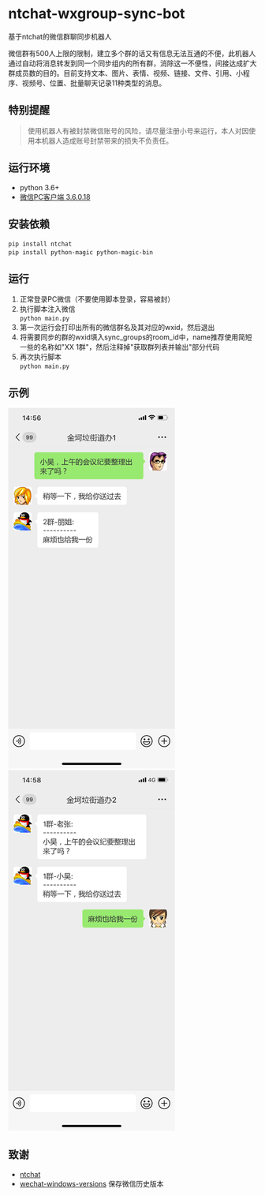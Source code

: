 # ntchat-wxgroup-sync-bot
基于ntchat的微信群聊同步机器人  

微信群有500人上限的限制，建立多个群的话又有信息无法互通的不便，此机器人通过自动将消息转发到同一个同步组内的所有群，消除这一不便性，间接达成扩大群成员数的目的。目前支持文本、图片、表情、视频、链接、文件、引用、小程序、视频号、位置、批量聊天记录11种类型的消息。
## 特别提醒
> 使用机器人有被封禁微信账号的风险，请尽量注册小号来运行，本人对因使用本机器人造成账号封禁带来的损失不负责任。
## 运行环境
- python 3.6+
- [微信PC客户端 3.6.0.18](https://github.com/tom-snow/wechat-windows-versions/releases/download/v3.6.0.18/WeChatSetup-3.6.0.18.exe)
## 安装依赖
`pip install ntchat`  
`pip install python-magic python-magic-bin`
## 运行
1. 正常登录PC微信（不要使用脚本登录，容易被封）
2. 执行脚本注入微信  
`python main.py`  
3. 第一次运行会打印出所有的微信群名及其对应的wxid，然后退出
4. 将需要同步的群的wxid填入sync_groups的room_id中，name推荐使用简短一些的名称如"XX 1群"，然后注释掉"获取群列表并输出"部分代码
5. 再次执行脚本  
`python main.py`  
## 示例
![chat1](https://raw.githubusercontent.com/hyh19962008/ntchat-wxgroup-sync-bot/main/example/chat1.png)
![chat2](https://raw.githubusercontent.com/hyh19962008/ntchat-wxgroup-sync-bot/main/example/chat2.png)
## 致谢
- [ntchat](https://github.com/billyplus/ntchat)
- [wechat-windows-versions](https://github.com/tom-snow/wechat-windows-versions) 保存微信历史版本 